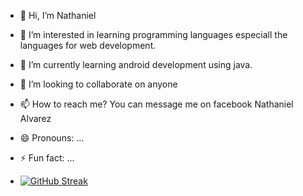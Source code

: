 - 👋 Hi, I’m Nathaniel
- 👀 I’m interested in learning programming languages especiall the languages for web development.
- 🌱 I’m currently learning android development using java.
- 💞️ I’m looking to collaborate on anyone
- 📫 How to reach me? You can message me on facebook Nathaniel Alvarez
- 😄 Pronouns: ...
- ⚡ Fun fact: ...

- [![GitHub Streak](https://streak-stats.demolab.com?user=leynnnnnn0)](https://git.io/streak-stats)
<!---
leynnnnnn0/leynnnnnn0 is a ✨ special ✨ repository because its `README.md` (this file) appears on your GitHub profile.
You can click the Preview link to take a look at your changes.
--->


